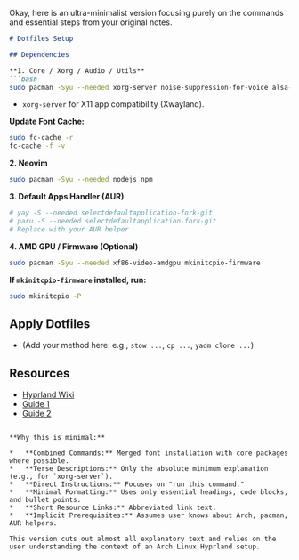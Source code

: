 Okay, here is an ultra-minimalist version focusing purely on the commands and essential steps from your original notes.

```markdown
# Dotfiles Setup

## Dependencies

**1. Core / Xorg / Audio / Utils**
```bash
sudo pacman -Syu --needed xorg-server noise-suppression-for-voice alsa-firmware python-pynvim topgrade ttf-symbola ttf-dejavu noto-fonts-emoji ttf-jetbrains-mono-nerd ttf-cascadia-code-nerd
```
*   `xorg-server` for X11 app compatibility (Xwayland).

**Update Font Cache:**
```bash
sudo fc-cache -r
fc-cache -f -v
```

**2. Neovim**
```bash
sudo pacman -Syu --needed nodejs npm
```

**3. Default Apps Handler (AUR)**
```bash
# yay -S --needed selectdefaultapplication-fork-git
# paru -S --needed selectdefaultapplication-fork-git
# Replace with your AUR helper
```

**4. AMD GPU / Firmware (Optional)**
```bash
sudo pacman -Syu --needed xf86-video-amdgpu mkinitcpio-firmware
```
**If `mkinitcpio-firmware` installed, run:**
```bash
sudo mkinitcpio -P
```

## Apply Dotfiles

*   (Add your method here: e.g., `stow ...`, `cp ...`, `yadm clone ...`)

## Resources

*   [Hyprland Wiki](https://wiki.hyprland.org/)
*   [Guide 1](https://rlw.pages.dev/)
*   [Guide 2](https://dotfiles-docs.vercel.app/)
```

**Why this is minimal:**

*   **Combined Commands:** Merged font installation with core packages where possible.
*   **Terse Descriptions:** Only the absolute minimum explanation (e.g., for `xorg-server`).
*   **Direct Instructions:** Focuses on "run this command."
*   **Minimal Formatting:** Uses only essential headings, code blocks, and bullet points.
*   **Short Resource Links:** Abbreviated link text.
*   **Implicit Prerequisites:** Assumes user knows about Arch, pacman, AUR helpers.

This version cuts out almost all explanatory text and relies on the user understanding the context of an Arch Linux Hyprland setup.
